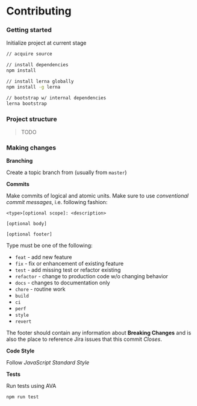 # Contributing

### Getting started

Initialize project at current stage

```sh
// acquire source

// install dependencies
npm install

// install lerna globally
npm install -g lerna

// bootstrap w/ internal dependencies
lerna bootstrap
```

### Project structure

> TODO

### Making changes

**Branching**

Create a topic branch from (usually from `master`)

**Commits**

Make commits of logical and atomic units. Make sure to use _conventional commit
messages_, i.e. following fashion:

```
<type>[optional scope]: <description>

[optional body]

[optional footer]
```

Type must be one of the following:

- `feat` - add new feature
- `fix` - fix or enhancement of existing feature
- `test` - add missing test or refactor existing
- `refactor` - change to production code w/o changing behavior
- `docs` - changes to documentation only
- `chore` - routine work
- `build`
- `ci`
- `perf`
- `style`
- `revert`

The footer should contain any information about **Breaking Changes** and is also the 
place to reference Jira issues that this commit _Closes_.

**Code Style**

Follow _JavaScript Standard Style_

**Tests**

Run tests using AVA

```
npm run test
```
